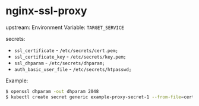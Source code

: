 nginx-ssl-proxy
===============

upstream: Environment Variable: `TARGET_SERVICE`

secrets:

* `ssl_certificate` - `/etc/secrets/cert.pem;`
* `ssl_certificate_key` - `/etc/secrets/key.pem;`
* `ssl_dhparam` - `/etc/secrets/dhparam;`
* `auth_basic_user_file` - `/etc/secrets/htpasswd;`

Example:

```sh
$ openssl dhparam -out dhparam 2048
$ kubectl create secret generic example-proxy-secret-1 --from-file=cert.key --from-file=key.pem --from-file=dhparam --from-file=htpasswd
```

